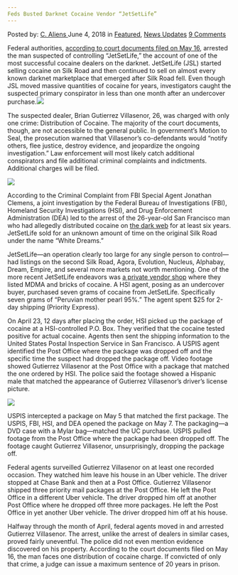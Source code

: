 ```yaml
---
Feds Busted Darknet Cocaine Vendor “JetSetLife”
---
```

<article class="post-listing post-25909 post type-post status-publish format-standard has-post-thumbnail hentry category-deepdot-news category-news-updates tag-busted tag-cocaine tag-darknet tag-feds tag-jetsetlife tag-vendor">
<div class="post-inner">
<p class="post-meta">
<span>Posted by: <a href="https://www.deepdotweb.com/author/caliens/" title="">C. Aliens </a></span>
<span>June 4, 2018</span>
<span>in <a href="https://www.deepdotweb.com/category/deepdot-news/" rel="category tag">Featured</a>, <a href="https://www.deepdotweb.com/category/news-updates/" rel="category tag">News Updates</a></span>
<span><a href="https://www.deepdotweb.com/2018/06/04/feds-busted-darknet-cocaine-vendor-jetsetlife/#comments">9 Comments</a></span>
</p>
<div class="clear"></div>
<div class="entry">
<p>Federal authorities, <a href="https://www.scribd.com/document/380135135/Gutierrez-Villasenor-aka-JetSetLife-Criminal-Complaint">according to court documents filed on May 16</a>, arrested the man suspected of controlling “JetSetLife,” the account of one of the most successful cocaine dealers on the darknet. JetSetLife (JSL) started selling cocaine on Silk Road and then continued to sell on almost every known darknet marketplace that emerged after Silk Road fell. Even though JSL moved massive quantities of cocaine for years, investigators caught the suspected primary conspirator in less than one month after an undercover purchase.<img class="wp-image-25913 aligncenter" src="https://www.deepdotweb.com/wp-content/uploads/2018/06/word-image-4.jpeg" srcset="https://www.deepdotweb.com/wp-content/uploads/2018/06/word-image-4.jpeg 660w, https://www.deepdotweb.com/wp-content/uploads/2018/06/word-image-4-300x150.jpeg 300w" sizes="(max-width: 660px) 100vw, 660px" /></p>
<p>The suspected dealer, Brian Gutierrez Villasenor, 26, was charged with only one crime: Distribution of Cocaine. The majority of the court documents, though, are not accessible to the general public. In government’s Motion to Seal, the prosecution warned that Villasenor’s co-defendants would “notify others, flee justice, destroy evidence, and jeopardize the ongoing investigation.” Law enforcement will most likely catch additional conspirators and file additional criminal complaints and indictments. Additional charges will be filed.</p>
<p><img class="wp-image-25914 aligncenter" src="https://www.deepdotweb.com/wp-content/uploads/2018/06/word-image-5.jpeg" srcset="https://www.deepdotweb.com/wp-content/uploads/2018/06/word-image-5.jpeg 660w, https://www.deepdotweb.com/wp-content/uploads/2018/06/word-image-5-300x150.jpeg 300w" sizes="(max-width: 660px) 100vw, 660px" /></p>
<p>According to the Criminal Complaint from FBI Special Agent Jonathan Clemens, a joint investigation by the Federal Bureau of Investigations (FBI), Homeland Security Investigations (HSI), and Drug Enforcement Administration (DEA) led to the arrest of the 26-year-old San Francisco man who had allegedly distributed cocaine on <a href="https://www.deepdotweb.com/marketplace-directory/categories/markets/">the dark web</a> for at least six years. JetSetLife sold for an unknown amount of time on the original Silk Road under the name “White Dreams.”</p>
<p>JetSetLife—an operation clearly too large for any single person to control—had listings on the second Silk Road, Agora, Evolution, Nucleus, Alphabay, Dream, Empire, and several more markets not worth mentioning. One of the more recent JetSetLife endeavors was <a href="https://www.deepdotweb.com/marketplace-directory/categories/vendor-shops">a private vendor shop</a> where they listed MDMA and bricks of cocaine. A HSI agent, posing as an undercover buyer, purchased seven grams of cocaine from JetSetLife. Specifically seven grams of “Peruvian mother pearl 95%.” The agent spent $25 for 2-day shipping (Priority Express).</p>
<p>On April 23, 12 days after placing the order, HSI picked up the package of cocaine at a HSI-controlled P.O. Box. They verified that the cocaine tested positive for actual cocaine. Agents then sent the shipping information to the United States Postal Inspection Service in San Francisco. A USPIS agent identified the Post Office where the package was dropped off and the specific time the suspect had dropped the package off. Video footage showed Gutierrez Villasenor at the Post Office with a package that matched the one ordered by HSI. The police said the footage showed a Hispanic male that matched the appearance of Gutierrez Villasenor’s driver&#8217;s license picture.</p>
<p><img class="wp-image-25915 aligncenter" src="https://www.deepdotweb.com/wp-content/uploads/2018/06/word-image-6.jpeg" srcset="https://www.deepdotweb.com/wp-content/uploads/2018/06/word-image-6.jpeg 466w, https://www.deepdotweb.com/wp-content/uploads/2018/06/word-image-6-300x212.jpeg 300w" sizes="(max-width: 466px) 100vw, 466px" /></p>
<p>USPIS intercepted a package on May 5 that matched the first package. The USPIS, FBI, HSI, and DEA opened the package on May 7. The packaging—a DVD case with a Mylar bag—matched the UC purchase. USPIS pulled footage from the Post Office where the package had been dropped off. The footage caught Gutierrez Villasenor, unsurprisingly, dropping the package off.</p>
<p>Federal agents surveilled Gutierrez Villasenor on at least one recorded occasion. They watched him leave his house in an Uber vehicle. The driver stopped at Chase Bank and then at a Post Office. Gutierrez Villasenor shipped three priority mail packages at the Post Office. He left the Post Office in a different Uber vehicle. The driver dropped him off at another Post Office where he dropped off three more packages. He left the Post Office in yet another Uber vehicle. The driver dropped him off at his house.</p>
<p>Halfway through the month of April, federal agents moved in and arrested Gutierrez Villasenor. The arrest, unlike the arrest of dealers in similar cases, proved fairly uneventful. The police did not even mention evidence discovered on his property. According to the court documents filed on May 16, the man faces one distribution of cocaine charge. If convicted of only that crime, a judge can issue a maximum sentence of 20 years in prison.</p>
</div>
<span style="display:none"><a href="https://www.deepdotweb.com/tag/busted/" rel="tag">busted</a> <a href="https://www.deepdotweb.com/tag/cocaine/" rel="tag">cocaine</a> <a href="https://www.deepdotweb.com/tag/darknet/" rel="tag">darknet</a> <a href="https://www.deepdotweb.com/tag/feds/" rel="tag">feds</a> <a href="https://www.deepdotweb.com/tag/jetsetlife/" rel="tag">jetsetlife</a> <a href="https://www.deepdotweb.com/tag/vendor/" rel="tag">vendor</a></span> <span style="display:none" class="updated">2018-06-04</span>
<div style="display:none" class="vcard author" itemprop="author" itemscope itemtype="http://schema.org/Person"><strong class="fn" itemprop="name"><a href="https://www.deepdotweb.com/author/caliens/" title="Posts by C. Aliens" rel="author">C. Aliens</a></strong></div>
</div>
</article>

